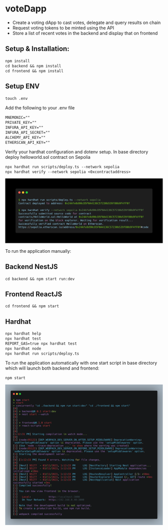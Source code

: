 # voteDapp

- Create a voting dApp to cast votes, delegate and query results on chain
- Request voting tokens to be minted using the API
- Store a list of recent votes in the backend and display that on frontend

## Setup & Installation:

```shell
npm install
cd backend && npm install
cd frontend && npm install
```

## Setup ENV

```shell
touch .env
```

Add the following to your .env file

```shell
MNEMONIC=""
PRIVATE_KEY=""
INFURA_API_KEY=""
INFURA_API_SECRET=""
ALCHEMY_API_KEY=""
ETHERSCAN_API_KEY=""
```

Verify your hardhat configuration and dotenv setup.
In base directory deploy helloworld.sol contract on Sepolia

```shell
npx hardhat run scripts/deploy.ts --network sepolia
npx hardhat verify --network sepolia <0xcontractaddress>
```

![test](carbon.png)

To run the application manually:

## Backend NestJS

```shell
cd backend && npm start run:dev
```

## Frontend ReactJS

```shell
cd frontend && npm start
```

## Hardhat

```shell
npx hardhat help
npx hardhat test
REPORT_GAS=true npx hardhat test
npx hardhat node
npx hardhat run scripts/deploy.ts
```

To run the application automatically with one start script in base directory which will launch both backend and frontend:

```shell
npm start
```

![test](carbonnpmstart.png)
